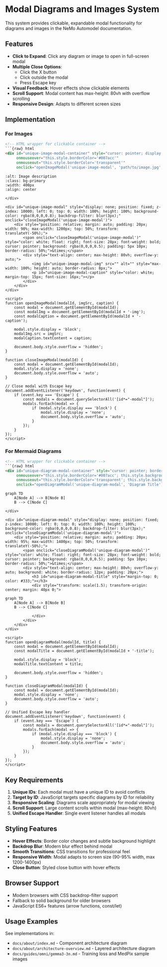 # Modal Diagrams and Images System

This system provides clickable, expandable modal functionality for diagrams and images in the NeMo Automodel documentation.

## Features

- **Click to Expand**: Click any diagram or image to open in full-screen modal
- **Multiple Close Options**: 
  - Click the X button
  - Click outside the modal
  - Press Escape key
- **Visual Feedback**: Hover effects show clickable elements
- **Scroll Support**: Modal content has max-height: 80vh with overflow scrolling
- **Responsive Design**: Adapts to different screen sizes

## Implementation

### For Images

```html
<!-- HTML wrapper for clickable container -->
```{raw} html
<div id="unique-image-modal-container" style="cursor: pointer; display: inline-block; border: 2px solid transparent; border-radius: 8px; transition: border-color 0.3s ease;" 
     onmouseover="this.style.borderColor='#007acc'" 
     onmouseout="this.style.borderColor='transparent'"
     onclick="openImageModal('unique-image-modal', 'path/to/image.jpg', 'Image Caption')">
```

<!-- Your existing {image} directive -->
```{image} path/to/image.jpg
:alt: Image description
:class: bg-primary
:width: 400px
:align: center
```

<!-- Modal HTML -->
```{raw} html
</div>

<div id="unique-image-modal" style="display: none; position: fixed; z-index: 10000; left: 0; top: 0; width: 100%; height: 100%; background-color: rgba(0,0,0,0.8); backdrop-filter: blur(3px);" onclick="closeImageModal('unique-image-modal')">
    <div style="position: relative; margin: auto; padding: 20px; width: 90%; max-width: 1200px; top: 50%; transform: translateY(-50%);">
        <span onclick="closeImageModal('unique-image-modal')" style="color: white; float: right; font-size: 28px; font-weight: bold; cursor: pointer; background: rgba(0,0,0,0.5); padding: 5px 10px; border-radius: 50%;">&times;</span>
        <div style="text-align: center; max-height: 80vh; overflow-y: auto;">
            <img id="unique-image-modal-img" src="" alt="" style="max-width: 100%; height: auto; border-radius: 8px;">
            <p id="unique-image-modal-caption" style="color: white; margin-top: 15px; font-size: 16px;"></p>
        </div>
    </div>
</div>

<script>
function openImageModal(modalId, imgSrc, caption) {
    const modal = document.getElementById(modalId);
    const modalImg = document.getElementById(modalId + '-img');
    const modalCaption = document.getElementById(modalId + '-caption');
    
    modal.style.display = 'block';
    modalImg.src = imgSrc;
    modalCaption.textContent = caption;
    
    document.body.style.overflow = 'hidden';
}

function closeImageModal(modalId) {
    const modal = document.getElementById(modalId);
    modal.style.display = 'none';
    document.body.style.overflow = 'auto';
}

// Close modal with Escape key
document.addEventListener('keydown', function(event) {
    if (event.key === 'Escape') {
        const modals = document.querySelectorAll('[id*="-modal"]');
        modals.forEach(modal => {
            if (modal.style.display === 'block') {
                modal.style.display = 'none';
                document.body.style.overflow = 'auto';
            }
        });
    }
});
</script>
```

### For Mermaid Diagrams

```html
<!-- HTML wrapper for clickable container -->
```{raw} html
<div id="unique-diagram-modal-container" style="cursor: pointer; border: 2px solid transparent; border-radius: 8px; transition: border-color 0.3s ease; padding: 10px;" 
     onmouseover="this.style.borderColor='#007acc'; this.style.backgroundColor='rgba(0,122,204,0.05)'" 
     onmouseout="this.style.borderColor='transparent'; this.style.backgroundColor='transparent'"
     onclick="openDiagramModal('unique-diagram-modal', 'Diagram Title')">
```

<!-- Your existing Mermaid diagram -->
```{mermaid}
graph TD
    A[Node A] --> B[Node B]
    B --> C[Node C]
```

<!-- Modal HTML with enlarged diagram -->
```{raw} html
</div>

<div id="unique-diagram-modal" style="display: none; position: fixed; z-index: 10000; left: 0; top: 0; width: 100%; height: 100%; background-color: rgba(0,0,0,0.8); backdrop-filter: blur(3px);" onclick="closeDiagramModal('unique-diagram-modal')">
    <div style="position: relative; margin: auto; padding: 20px; width: 95%; max-width: 1400px; top: 50%; transform: translateY(-50%);">
        <span onclick="closeDiagramModal('unique-diagram-modal')" style="color: white; float: right; font-size: 28px; font-weight: bold; cursor: pointer; background: rgba(0,0,0,0.5); padding: 5px 10px; border-radius: 50%;">&times;</span>
        <div style="text-align: center; max-height: 80vh; overflow-y: auto; background: white; border-radius: 12px; padding: 20px;">
            <h3 id="unique-diagram-modal-title" style="margin-top: 0; color: #333;"></h3>
            <div style="transform: scale(1.5); transform-origin: center; margin: 40px 0;">
```

<!-- Duplicate the Mermaid diagram for modal (enlarged) -->
```{mermaid}
graph TD
    A[Node A] --> B[Node B]
    B --> C[Node C]
```

```{raw} html
            </div>
        </div>
    </div>
</div>

<script>
function openDiagramModal(modalId, title) {
    const modal = document.getElementById(modalId);
    const modalTitle = document.getElementById(modalId + '-title');
    
    modal.style.display = 'block';
    modalTitle.textContent = title;
    
    document.body.style.overflow = 'hidden';
}

function closeDiagramModal(modalId) {
    const modal = document.getElementById(modalId);
    modal.style.display = 'none';
    document.body.style.overflow = 'auto';
}

// Unified Escape key handler
document.addEventListener('keydown', function(event) {
    if (event.key === 'Escape') {
        const modals = document.querySelectorAll('[id*="-modal"]');
        modals.forEach(modal => {
            if (modal.style.display === 'block') {
                modal.style.display = 'none';
                document.body.style.overflow = 'auto';
            }
        });
    }
});
</script>
```

## Key Requirements

1. **Unique IDs**: Each modal must have a unique ID to avoid conflicts
2. **Target by ID**: JavaScript targets specific diagrams by ID for reliability  
3. **Responsive Scaling**: Diagrams scale appropriately for modal viewing
4. **Scroll Support**: Large content scrolls within modal (max-height: 80vh)
5. **Unified Escape Handler**: Single event listener handles all modals

## Styling Features

- **Hover Effects**: Border color changes and subtle background highlight
- **Backdrop Blur**: Modern blur effect behind modal
- **Smooth Transitions**: CSS transitions for professional feel
- **Responsive Width**: Modal adapts to screen size (90-95% width, max 1200-1400px)
- **Close Button**: Styled close button with hover effects

## Browser Support

- Modern browsers with CSS backdrop-filter support
- Fallback to solid background for older browsers
- JavaScript ES6+ features (arrow functions, const/let)

## Usage Examples

See implementations in:
- `docs/about/index.md` - Component architecture diagram
- `docs/about/architecture-overview.md` - Layered architecture diagram
- `docs/guides/omni/gemma3-3n.md` - Training loss and MedPix sample images

